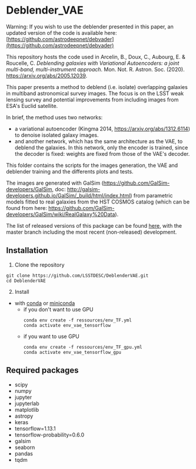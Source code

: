 # Deblender_VAE
Warning: If you wish to use the deblender presented in this paper, an updated version of the code is available here: [https://github.com/astrodeepnet/debvader](https://github.com/astrodeepnet/debvader)

This repository hosts the code used in Arcelin, B., Doux, C., Aubourg, E. & Roucelle, C. _Deblending galaxies with Variational Autoencoders: a joint multi-band, multi-instrument approach_. Mon. Not. R. Astron. Soc. (2020). https://arxiv.org/abs/2005.12039.

This paper presents a method to deblend (i.e. isolate) overlapping galaxies in multiband astronomical survey images. The focus is on the LSST weak lensing survey and potential improvements from including images from ESA's Euclid satellite.

In brief, the method uses two networks:
- a variational autoencoder (Kingma 2014, https://arxiv.org/abs/1312.6114) to denoise isolated galaxy images.
- and another network, which has the same architecture as the VAE, to deblend the galaxies. In this network, only the encoder is trained, since the decoder is fixed: weights are fixed from those of the VAE's decoder.

This folder contains the scripts for the images generation, the VAE and deblender training and the differents plots and tests.

The images are generated with GalSim (https://github.com/GalSim-developers/GalSim, doc: http://galsim-developers.github.io/GalSim/_build/html/index.html) from parametric models fitted to real galaxies from the HST COSMOS catalog (which can be found from here: https://github.com/GalSim-developers/GalSim/wiki/RealGalaxy%20Data).

The list of released versions of this package can be found [here](https://github.com/LSSTDESC/DeblenderVAE/releases), with the master branch including the most recent (non-released) development.

## Installation
1. Clone the repository
```
git clone https://github.com/LSSTDESC/DeblenderVAE.git
cd DeblenderVAE
```
2. Install 
- with [conda](https://www.anaconda.com/products/individual) or [miniconda](https://docs.conda.io/en/latest/miniconda.html)
  - if you don't want to use GPU
    ```
    conda env create -f ressources/env_TF.yml
    conda activate env_vae_tensorflow
    ```
  - if you want to use GPU
    ```
    conda env create -f ressources/env_TF_gpu.yml
    conda activate env_vae_tensorflow_gpu
    ```


## Required packages
- scipy
- numpy
- jupyter
- jupyterlab
- matplotlib
- astropy
- keras
- tensorflow=1.13.1
- tensorflow-probability=0.6.0
- galsim
- seaborn
- pandas
- tqdm
